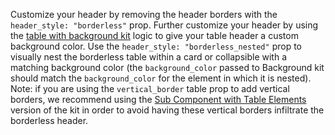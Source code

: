 Customize your header by removing the header borders with the `header_style: "borderless"` prop.
Further customize your header by using the [table with background kit](https://playbook.powerapp.cloud/kits/table#table-with-background-kit) logic to give your table header a custom background color. Use the `header_style: "borderless_nested"` prop to visually nest the borderless table within a card or collapsible with a matching background color (the `background_color` passed to Background kit should match the `background_color` for the element in which it is nested).
Note: if you are using the `vertical_border` table prop to add vertical borders, we recommend using the [Sub Component with Table Elements](https://playbook.powerapp.cloud/kits/table#table-with-sub-components-table-elements) version of the kit in order to avoid having these vertical borders infiltrate the borderless header.